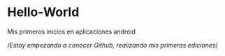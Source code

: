 # Hello-World
Mis primeros inicios en aplicaciones android 

/*Estoy empezando a conocer Github, realizando mis primeras ediciones*/
